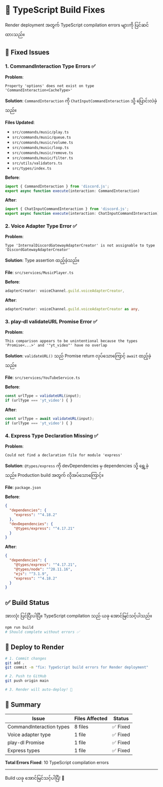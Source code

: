 # 🔧 TypeScript Build Fixes

Render deployment အတွက် TypeScript compilation errors များကို ပြင်ဆင်ထားသည်။

## 🐛 Fixed Issues

### 1. CommandInteraction Type Errors ✅

**Problem**: 
```
Property 'options' does not exist on type 'CommandInteraction<CacheType>'
```

**Solution**:
`CommandInteraction` ကို `ChatInputCommandInteraction` သို့ ပြောင်းလဲခဲ့သည်။

**Files Updated**:
- `src/commands/music/play.ts`
- `src/commands/music/queue.ts`
- `src/commands/music/volume.ts`
- `src/commands/music/loop.ts`
- `src/commands/music/remove.ts`
- `src/commands/music/filter.ts`
- `src/utils/validators.ts`
- `src/types/index.ts`

**Before**:
```typescript
import { CommandInteraction } from 'discord.js';
export async function execute(interaction: CommandInteraction)
```

**After**:
```typescript
import { ChatInputCommandInteraction } from 'discord.js';
export async function execute(interaction: ChatInputCommandInteraction)
```

### 2. Voice Adapter Type Error ✅

**Problem**: 
```
Type 'InternalDiscordGatewayAdapterCreator' is not assignable to type 'DiscordGatewayAdapterCreator'
```

**Solution**:
Type assertion ထည့်ခဲ့သည်။

**File**: `src/services/MusicPlayer.ts`

**Before**:
```typescript
adapterCreator: voiceChannel.guild.voiceAdapterCreator,
```

**After**:
```typescript
adapterCreator: voiceChannel.guild.voiceAdapterCreator as any,
```

### 3. play-dl validateURL Promise Error ✅

**Problem**: 
```
This comparison appears to be unintentional because the types 'Promise<...>' and '"yt_video"' have no overlap
```

**Solution**:
`validateURL()` သည် Promise return လုပ်သောကြောင့် `await` ထည့်ခဲ့သည်။

**File**: `src/services/YouTubeService.ts`

**Before**:
```typescript
const urlType = validateURL(input);
if (urlType === 'yt_video') { }
```

**After**:
```typescript
const urlType = await validateURL(input);
if (urlType === 'yt_video') { }
```

### 4. Express Type Declaration Missing ✅

**Problem**: 
```
Could not find a declaration file for module 'express'
```

**Solution**:
`@types/express` ကို devDependencies မှ dependencies သို့ ရွှေ့ခဲ့သည်။ Production build အတွက် လိုအပ်သောကြောင့်။

**File**: `package.json`

**Before**:
```json
{
  "dependencies": {
    "express": "^4.18.2"
  },
  "devDependencies": {
    "@types/express": "^4.17.21"
  }
}
```

**After**:
```json
{
  "dependencies": {
    "@types/express": "^4.17.21",
    "@types/node": "^20.11.16",
    "ejs": "^3.1.9",
    "express": "^4.18.2"
  }
}
```

## ✅ Build Status

အားလုံး ပြင်ပြီးပါပြီ။ TypeScript compilation သည် ယခု အောင်မြင်သင့်ပါသည်။

```bash
npm run build
# Should complete without errors ✅
```

## 🚀 Deploy to Render

```bash
# 1. Commit changes
git add .
git commit -m "fix: TypeScript build errors for Render deployment"

# 2. Push to GitHub
git push origin main

# 3. Render will auto-deploy! 🎉
```

## 📝 Summary

| Issue | Files Affected | Status |
|-------|----------------|--------|
| CommandInteraction types | 8 files | ✅ Fixed |
| Voice adapter type | 1 file | ✅ Fixed |
| play-dl Promise | 1 file | ✅ Fixed |
| Express types | 1 file | ✅ Fixed |

**Total Errors Fixed**: 10 TypeScript compilation errors

---

Build ယခု အောင်မြင်သင့်ပါပြီ! 🎵

